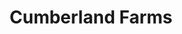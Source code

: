 ---
title: "Cumberland Farms"
url: /milford/cumberland-farms-boston-post-road/
shop: convenience
---